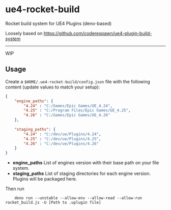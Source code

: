 # ue4-rocket-build

Rocket build system for UE4 Plugins (deno-based)

Loosely based on https://github.com/coderespawn/ue4-plugin-build-system

---

WIP

## Usage

Create a `$HOME/.ue4-rocket-build/config.json` file with the following content (update values to match your setup):

```json
{
	"engine_paths": {
		"4.24" : "C:/Games/Epic Games/UE_4.24",
		"4.25" : "C:/Program Files/Epic Games/UE_4.25",
		"4.26" : "C:/Games/Epic Games/UE_4.26"
	},
	
	"staging_paths": {
		"4.24" : "C:/dev/ue/Plugins/4.24",
		"4.25" : "C:/dev/ue/Plugins/4.25",
		"4.26" : "C:/dev/ue/Plugins/4.26"
	}	
}
```

- **engine_paths** List of engines version with their base path on your file system.
- **staging_paths** List of staging directories for each engine version. Plugins will be packaged here.

Then run

        deno run --unstable --allow-env --allow-read --allow-run rocket_build.js -U [Path to .uplugin file]
